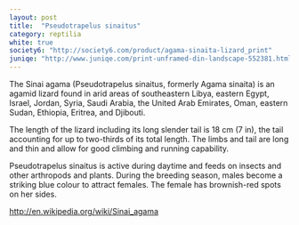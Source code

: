 ```yaml
---
layout: post
title:  "Pseudotrapelus sinaitus"
category: reptilia
white: true
society6: "http://society6.com/product/agama-sinaita-lizard_print"
juniqe: "http://www.juniqe.com/print-unframed-din-landscape-552381.html"
---
```


The Sinai agama (Pseudotrapelus sinaitus, formerly Agama sinaita) is an agamid lizard found in arid areas of southeastern Libya, eastern Egypt, Israel, Jordan, Syria, Saudi Arabia, the United Arab Emirates, Oman, eastern Sudan, Ethiopia, Eritrea, and Djibouti.

The length of the lizard including its long slender tail is 18 cm (7 in), the tail accounting for up to two-thirds of its total length. The limbs and tail are long and thin and allow for good climbing and running capability.

Pseudotrapelus sinaitus is active during daytime and feeds on insects and other arthropods and plants. During the breeding season, males become a striking blue colour to attract females. The female has brownish-red spots on her sides.

<http://en.wikipedia.org/wiki/Sinai_agama>
